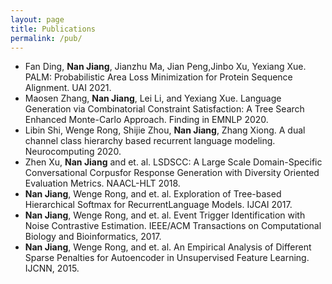 ```yaml
---
layout: page
title: Publications
permalink: /pub/
---
```


- Fan Ding, **Nan Jiang**, Jianzhu Ma, Jian Peng,Jinbo Xu, Yexiang Xue. PALM: Probabilistic Area Loss Minimization for Protein Sequence Alignment. UAI 2021.
- Maosen Zhang, **Nan Jiang**, Lei Li, and Yexiang Xue. Language Generation via Combinatorial Constraint Satisfaction: A Tree Search Enhanced Monte-Carlo Approach. Finding in EMNLP 2020.
- Libin Shi, Wenge Rong, Shijie Zhou, **Nan Jiang**, Zhang Xiong. A dual channel class hierarchy based recurrent language modeling. Neurocomputing 2020.
- Zhen Xu, **Nan Jiang** and et. al. LSDSCC: A Large Scale Domain-Specific Conversational Corpusfor Response Generation with Diversity Oriented Evaluation Metrics. NAACL-HLT 2018.
- **Nan Jiang**, Wenge Rong, and et. al. Exploration of Tree-based Hierarchical Softmax for RecurrentLanguage Models. IJCAI 2017.
- **Nan Jiang**, Wenge Rong, and et. al. Event Trigger Identification with Noise Contrastive Estimation. IEEE/ACM Transactions on Computational Biology and Bioinformatics, 2017.
- **Nan Jiang**, Wenge Rong, and et. al. An Empirical Analysis of Different Sparse Penalties for Autoencoder in Unsupervised Feature Learning. IJCNN, 2015.

